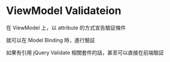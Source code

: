 # ViewModel Validateion

在 ViewModel 上，以 attribute 的方式宣告驗証條件

就可以在 Model Binding 時，進行驗証

如果有引用 jQuery Validate 相關套件的話，甚至可以直接在前端驗証
